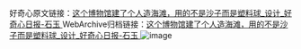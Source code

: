 好奇心原文链接：[这个博物馆建了个人造海滩，用的不是沙子而是塑料球_设计_好奇心日报-石玉 ](https://www.qdaily.com/articles/11734.html)
WebArchive归档链接：[这个博物馆建了个人造海滩，用的不是沙子而是塑料球_设计_好奇心日报-石玉 ](http://web.archive.org/web/20190623171025/https://www.qdaily.com/articles/11734.html)
![image](http://ww3.sinaimg.cn/large/007d5XDply1g3waimgl6fj30u06nee81)